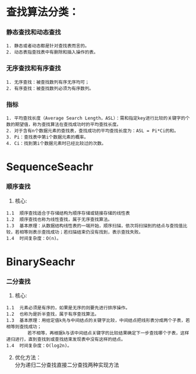 # 查找算法分类：
  ### 静态查找和动态查找  
    1. 静态或者动态都是针对查找表而言的。  
    2. 动态表指查找表中有删除和插入操作的表。   
    
    
  ### 无序查找和有序查找  
    1. 无序查找：被查找数列有序无序均可；  
    2. 有序查找：被查找数列必须为有序数列。

  ### 指标  
    1. 平均查找长度（Average Search Length，ASL）：需和指定key进行比较的关键字的个数的期望值，称为查找算法在查找成功时的平均查找长度。   
    2. 对于含有n个数据元素的查找表，查找成功的平均查找长度为：ASL = Pi*Ci的和。  
    3. Pi：查找表中第i个数据元素的概率。   
    4. Ci：找到第i个数据元素时已经比较过的次数。  

# SequenceSeachr
### 顺序查找
  1. 核心:  
  
    1.1  顺序查找适合于存储结构为顺序存储或链接存储的线性表  
    1.2  顺序查找也称为线性查找，属于无序查找算法。  
    1.3  基本原理：从数据结构线性表的一端开始，顺序扫描，依次将扫描到的结点与查找值比较，若相等则表示查找成功；若扫描结束仍没有找到，表示查找失败。  
    1.4  时间复杂度：O(n)。     
    
# BinarySeachr
### 二分查找
  1. 核心:  
  
    1.1  元素必须是有序的，如果是无序的则要先进行排序操作。 
    1.2  也称为是折半查找，属于有序查找算法。  
    1.3  基本原理：用给定值k先与中间结点的关键字比较，中间结点把线形表分成两个子表，若相等则查找成功；
            若不相等，再根据k与该中间结点关键字的比较结果确定下一步查找哪个子表，这样递归进行，直到查找到或查找结束发现表中没有这样的结点。
    1.4  时间复杂度：O(log2n)。 
    
  2. 优化方法：  
    分为递归二分查找直接二分查找两种实现方法 
